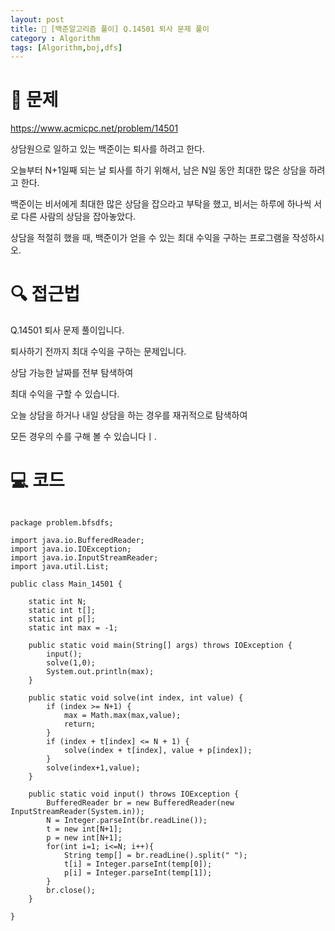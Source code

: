 ```yaml
---
layout: post
title: 📖 [백준알고리즘 풀이] Q.14501 퇴사 문제 풀이
category : Algorithm
tags: [Algorithm,boj,dfs]
---
```

# 📖 문제
https://www.acmicpc.net/problem/14501

상담원으로 일하고 있는 백준이는 퇴사를 하려고 한다.

오늘부터 N+1일째 되는 날 퇴사를 하기 위해서, 남은 N일 동안 최대한 많은 상담을 하려고 한다.

백준이는 비서에게 최대한 많은 상담을 잡으라고 부탁을 했고, 비서는 하루에 하나씩 서로 다른 사람의 상담을 잡아놓았다.

상담을 적절히 했을 때, 백준이가 얻을 수 있는 최대 수익을 구하는 프로그램을 작성하시오.

# 🔍 접근법

Q.14501 퇴사 문제 풀이입니다.

퇴사하기 전까지 최대 수익을 구하는 문제입니다.

상담 가능한 날짜를 전부 탐색하여

최대 수익을 구할 수 있습니다.

오늘 상담을 하거나 내일 상담을 하는 경우를 재귀적으로 탐색하여

모든 경우의 수를 구해 볼 수 있습니다ㅣ.
                
# 💻 코드

```

package problem.bfsdfs;

import java.io.BufferedReader;
import java.io.IOException;
import java.io.InputStreamReader;
import java.util.List;

public class Main_14501 {

    static int N;
    static int t[];
    static int p[];
    static int max = -1;

    public static void main(String[] args) throws IOException {
        input();
        solve(1,0);
        System.out.println(max);
    }

    public static void solve(int index, int value) {
        if (index >= N+1) {
            max = Math.max(max,value);
            return;
        }
        if (index + t[index] <= N + 1) {
            solve(index + t[index], value + p[index]);
        }
        solve(index+1,value);
    }

    public static void input() throws IOException {
        BufferedReader br = new BufferedReader(new InputStreamReader(System.in));
        N = Integer.parseInt(br.readLine());
        t = new int[N+1];
        p = new int[N+1];
        for(int i=1; i<=N; i++){
            String temp[] = br.readLine().split(" ");
            t[i] = Integer.parseInt(temp[0]);
            p[i] = Integer.parseInt(temp[1]);
        }
        br.close();
    }

}

```